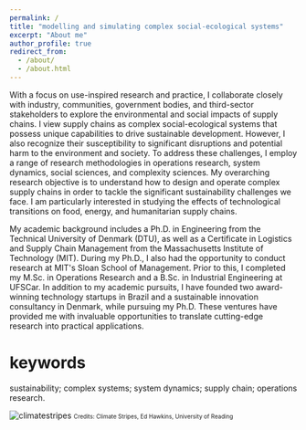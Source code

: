 ```yaml
---
permalink: /
title: "modelling and simulating complex social-ecological systems"
excerpt: "About me"
author_profile: true
redirect_from: 
  - /about/
  - /about.html
---
```


With a focus on use-inspired research and practice, I collaborate closely with industry, communities, government bodies, and third-sector stakeholders to explore the environmental and social impacts of supply chains. I view supply chains as complex social-ecological systems that possess unique capabilities to drive sustainable development. However, I also recognize their susceptibility to significant disruptions and potential harm to the environment and society. To address these challenges, I employ a range of research methodologies in operations research, system dynamics, social sciences, and complexity sciences. My overarching research objective is to understand how to design and operate complex supply chains in order to tackle the significant sustainability challenges we face. I am particularly interested in studying the effects of technological transitions on food, energy, and humanitarian supply chains.

My academic background includes a Ph.D. in Engineering from the Technical University of Denmark (DTU), as well as a Certificate in Logistics and Supply Chain Management from the Massachusetts Institute of Technology (MIT). During my Ph.D., I also had the opportunity to conduct research at MIT's Sloan School of Management. Prior to this, I completed my M.Sc. in Operations Research and a B.Sc. in Industrial Engineering at UFSCar. In addition to my academic pursuits, I have founded two award-winning technology startups in Brazil and a sustainable innovation consultancy in Denmark, while pursuing my Ph.D. These ventures have provided me with invaluable opportunities to translate cutting-edge research into practical applications.

keywords
======
sustainability; complex systems; system dynamics; supply chain; operations research.

![climatestripes](viniciuspr88.github.io/images/climatestripes.jpg) <font size = "1"> Credits: Climate Stripes, Ed Hawkins, University of Reading </font>


